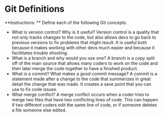 # Git Definitions

**Instructions: ** Define each of the following Git concepts.

* What is version control?  Why is it useful?
Version control is a quality that not only tracks changes to the code, but also allows devs to go back to previous versions to fix problems that might result. It is useful both because it makes working with other devs much easier and because it facillitates trouble shooting. 
* What is a branch and why would you use one?
A branch is a copy split off of the main source that allows many coders to work on the code and then later merge the code together to have a finished product.
* What is a commit? What makes a good commit message?
A commit is a statement made after a change to the code that summerizes in great detail the change that was made. It creates a save point that you can use to fix code issues.
* What merge conflict? A merge conflict occurs when a coder tries to merge two files that have two conflicting lines of code. This can happen if two different coders edit the same line of code, or if someone deletes a file someone else edited. 
